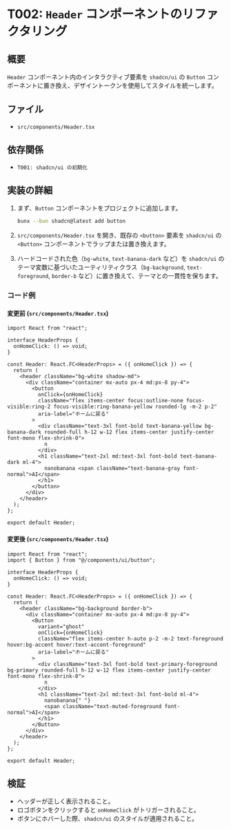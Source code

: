 # T002: `Header` コンポーネントのリファクタリング

## 概要

`Header` コンポーネント内のインタラクティブ要素を `shadcn/ui` の `Button` コンポーネントに置き換え、デザイントークンを使用してスタイルを統一します。

## ファイル

- `src/components/Header.tsx`

## 依存関係

- `T001: shadcn/ui の初期化`

## 実装の詳細

1.  まず、`Button` コンポーネントをプロジェクトに追加します。

    ```bash
    bunx --bun shadcn@latest add button
    ```

2.  `src/components/Header.tsx` を開き、既存の `<button>` 要素を `shadcn/ui` の `<Button>` コンポーネントでラップまたは置き換えます。

3.  ハードコードされた色（`bg-white`, `text-banana-dark` など）を `shadcn/ui` のテーマ変数に基づいたユーティリティクラス（`bg-background`, `text-foreground`, `border-b` など）に置き換えて、テーマとの一貫性を保ちます。

### コード例

#### 変更前 (`src/components/Header.tsx`)

```tsx
import React from "react";

interface HeaderProps {
  onHomeClick: () => void;
}

const Header: React.FC<HeaderProps> = ({ onHomeClick }) => {
  return (
    <header className="bg-white shadow-md">
      <div className="container mx-auto px-4 md:px-8 py-4">
        <button
          onClick={onHomeClick}
          className="flex items-center focus:outline-none focus-visible:ring-2 focus-visible:ring-banana-yellow rounded-lg -m-2 p-2"
          aria-label="ホームに戻る"
        >
          <div className="text-3xl font-bold text-banana-yellow bg-banana-dark rounded-full h-12 w-12 flex items-center justify-center font-mono flex-shrink-0">
            n
          </div>
          <h1 className="text-2xl md:text-3xl font-bold text-banana-dark ml-4">
            nanobanana <span className="text-banana-gray font-normal">AI</span>
          </h1>
        </button>
      </div>
    </header>
  );
};

export default Header;
```

#### 変更後 (`src/components/Header.tsx`)

```tsx
import React from "react";
import { Button } from "@/components/ui/button";

interface HeaderProps {
  onHomeClick: () => void;
}

const Header: React.FC<HeaderProps> = ({ onHomeClick }) => {
  return (
    <header className="bg-background border-b">
      <div className="container mx-auto px-4 md:px-8 py-4">
        <Button
          variant="ghost"
          onClick={onHomeClick}
          className="flex items-center h-auto p-2 -m-2 text-foreground hover:bg-accent hover:text-accent-foreground"
          aria-label="ホームに戻る"
        >
          <div className="text-3xl font-bold text-primary-foreground bg-primary rounded-full h-12 w-12 flex items-center justify-center font-mono flex-shrink-0">
            n
          </div>
          <h1 className="text-2xl md:text-3xl font-bold ml-4">
            nanobanana{" "}
            <span className="text-muted-foreground font-normal">AI</span>
          </h1>
        </Button>
      </div>
    </header>
  );
};

export default Header;
```

## 検証

- ヘッダーが正しく表示されること。
- ロゴボタンをクリックすると `onHomeClick` がトリガーされること。
- ボタンにホバーした際、`shadcn/ui` のスタイルが適用されること。
